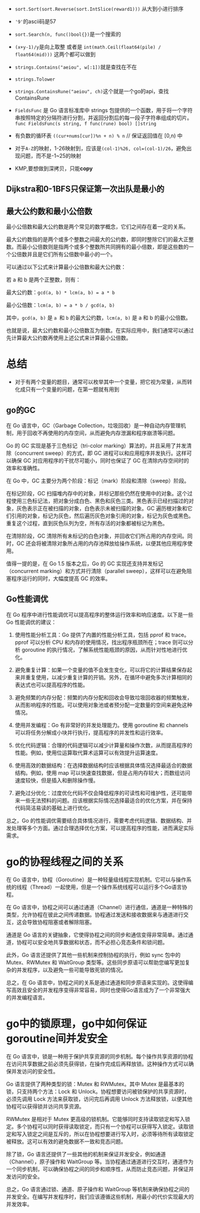 - `sort.Sort(sort.Reverse(sort.IntSlice(reward1)))` 从大到小进行排序

- `'9'`的ascii码是57

- `sort.Search(n, func()bool{})`是一个搜索的

- `(x+y-1)/y`是向上取整 或者是 `int(math.Ceil(float64(pile) / float64(mid)))` 这两个都可以做到

- `strings.Contains("aeiou", w[:1])`就是查找在不在

- `strings.Tolower`

- `strings.ContainsRune("aeiou", ch)`这个就是一个go的api，查找ContainsRune

- `FieldsFunc` 是 Go 语言标准库中 strings 包提供的一个函数，用于将一个字符串按照特定的分隔符进行分割，并返回分割后的每一段子字符串组成的切片。`func FieldsFunc(s string, f func(rune) bool) []string`

- 有负数的循环表 `((cur+nums[cur])%n + n) % n` // 保证返回值在 [0,n) 中

- 对于`A-Z`的映射，1-26映射到，应该是`(col-1)%26, col=(col-1)/26`，避免出现问题，而不是-1~25的映射

- KMP,要想做到深拷贝，只能**copy**

## Dijkstra和0-1BFS只保证第一次出队是最小的

## 最大公约数和最小公倍数

最小公倍数和最大公约数是两个常见的数学概念，它们之间存在着一定的关系。

最大公约数指的是两个或多个整数之间最大的公约数，即同时整除它们的最大正整数。而最小公倍数则是指两个或多个整数所共同拥有的最小倍数，即是这些数的一个公倍数并且是它们所有公倍数中最小的一个。

可以通过以下公式来计算最小公倍数和最大公约数：

若 a 和 b 是两个正整数，则有：

最大公约数：`gcd(a, b) * lcm(a, b) = a * b`

最小公倍数：`lcm(a, b) = a * b / gcd(a, b)`

其中，`gcd(a, b)` 是 `a `和 `b` 的最大公约数，`lcm(a, b)` 是 a 和 b 的最小公倍数。

也就是说，最大公约数和最小公倍数互为倒数。在实际应用中，我们通常可以通过先计算最大公约数再使用上述公式来计算最小公倍数。
# 总结

- 对于有两个变量的题目，通常可以枚举其中一个变量，把它视为常量，从而转化成只有一个变量的问题，在第一题就有用到


## go的GC

在 Go 语言中，GC（Garbage Collection，垃圾回收）是一种自动内存管理机制，用于回收不再使用的内存空间，从而避免内存泄漏和程序崩溃等问题。

Go 的 GC 实现是基于三色标记（tri-color marking）算法的，并且采用了并发清除（concurrent sweep）的方式，即 GC 进程可以和应用程序并发执行。这样可以确保 GC 对应用程序的干扰尽可能小，同时也保证了 GC 在清除内存空间时的效率和准确性。

在 Go 中，GC 主要分为两个阶段：标记（mark）阶段和清除（sweep）阶段。

在标记阶段，GC 扫描堆内存中的对象，并标记那些仍然在使用中的对象。这个过程使用三色标记法，把对象分成白色、黑色和灰色三类。黑色表示已经扫描过的对象，灰色表示正在被扫描的对象，白色表示未被扫描的对象。GC 遍历根对象和它们引用的对象，标记为灰色，然后遍历灰色对象引用的对象，标记为灰色或黑色。重复这个过程，直到灰色队列为空，所有存活的对象都被标记为黑色。

在清除阶段，GC 清除所有未标记的白色对象，并回收它们所占用的内存空间。同时，GC 还会将被清除对象所占用的内存池释放给操作系统，以便其他应用程序使用。

值得一提的是，在 Go 1.5 版本之后，Go 的 GC 实现还支持并发标记（concurrent marking）和方式并行清除（parallel sweep），这样可以在避免阻塞程序运行的同时，大幅度提高 GC 的效率。

## Go性能调优

在 Go 程序中进行性能调优可以提高程序的整体运行效率和响应速度。以下是一些 Go 性能调优的建议：

1. 使用性能分析工具：Go 提供了内置的性能分析工具，包括 pprof 和 trace。pprof 可以分析 CPU 和内存的使用情况，找出程序瓶颈所在；trace 则可以分析 goroutine 的执行情况，了解系统性能瓶颈的原因，从而针对性地进行优化。

2. 避免重复计算：如果一个变量的值不会发生变化，可以将它的计算结果保存起来并重复使用，以减少重复计算的开销。另外，在循环中避免多次计算相同的表达式也可以提高程序的性能。

3. 避免频繁的内存分配：频繁的内存分配和回收会导致垃圾回收器的频繁触发，从而影响程序的性能。可以使用对象池或者预分配一定数量的空间来避免这种情况。

4. 使用并发编程：Go 有非常好的并发处理能力。使用 goroutine 和 channels 可以将任务分解成小块并行执行，提高程序的并发性和运行效率。

5. 优化代码逻辑：合理的代码逻辑可以减少计算量和操作次数，从而提高程序的性能。例如，使用位运算取代算术运算可以有效提升运算速度。

6. 使用高效的数据结构：在选择数据结构时应该根据具体情况选择最适合的数据结构。例如，使用 map 可以快速查找数据，但是占用内存较大；而数组访问速度较快，但是插入和删除操作慢。

7. 避免过分优化：过度优化代码不仅会降低程序的可读性和可维护性，还可能带来一些无法预料的问题。应该根据实际情况选择最适合的优化方案，并在保持代码简洁易读的基础上进行优化。

总之，Go 的性能调优需要结合具体情况进行，需要考虑代码逻辑、数据结构、并发处理等多个方面。通过合理选择优化方案，可以提高程序的性能，进而满足实际需求。


# go的协程线程之间的关系

在 Go 语言中，协程（Goroutine）是一种轻量级线程实现机制。它可以与操作系统的线程（Thread）一起使用，但是一个操作系统线程可以运行多个Go语言协程。

在 Go 语言中，协程之间可以通过通道（Channel）进行通信，通道是一种特殊的类型，允许协程在彼此之间传递数据。协程通过发送和接收数据来与通道进行交互，这会导致协程阻塞或者解除阻塞。

通道是 Go 语言的关键抽象，它使得协程之间的同步和通信变得非常简单。通过通道，协程可以安全地共享数据和状态，而不必担心竞态条件和锁问题。

此外，Go 语言还提供了其他一些机制来控制协程的执行，例如 sync 包中的 Mutex、RWMutex 和 WaitGroup 类型等。这些同步原语可以帮助您编写更加复杂的并发程序，以及避免一些可能导致死锁的情况。

总之，在 Go 语言中，协程之间的关系是通过通道和同步原语来实现的。这使得编写高效且安全的并发程序变得非常容易，同时也使得Go语言成为了一个非常强大的并发编程语言。

# go中的锁原理，go中如何保证goroutine间并发安全

在 Go 语言中，锁是一种用于保护共享资源的同步机制。每个操作共享资源的协程在访问共享数据之前必须先获得锁，在操作完成后再释放锁。这种操作方式可以确保并发访问的安全性。

Go 语言提供了两种类型的锁：Mutex 和 RWMutex。其中 Mutex 是最基本的锁，只支持两个方法：Lock 和 Unlock。协程想要访问被锁保护的共享资源时，必须先调用 Lock 方法来获取锁，访问完后再调用 Unlock 方法释放锁，以便其他协程可以获得锁并访问共享资源。

RWMutex 是相对于 Mutex 更高级的锁机制。它能够同时支持读取锁定和写入锁定。多个协程可以同时获得读取锁定，而只有一个协程可以获得写入锁定。读取锁定和写入锁定之间是互斥的，所以在协程想要进行写入时，必须等待所有读取锁定被释放。这可以有效的避免数据不一致和竞态问题。

除了锁，Go 语言还提供了一些其他的机制来保证并发安全，例如通道（Channel），原子操作和 WaitGroup 等。当协程通过通道进行交互时，通道作为一个同步机制，可以确保协程之间的同步和顺序性，从而防止竞态问题，并保证并发访问的安全。

总之，Go 语言通过锁、通道、原子操作和 WaitGroup 等机制来确保协程之间的并发安全。在编写并发程序时，我们应该遵循这些机制，用最小的代价实现最大的并发效率。